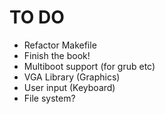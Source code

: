 # TO DO 
 - Refactor Makefile
 - Finish the book!
 - Multiboot support (for grub etc)
 - VGA Library (Graphics)
 - User input (Keyboard)
 - File system?
